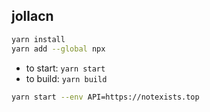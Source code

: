 ## jollacn ##

```bash
yarn install
yarn add --global npx
```

*   to start: `yarn start`
*   to build: `yarn build`

```bash
yarn start --env API=https://notexists.top
```

